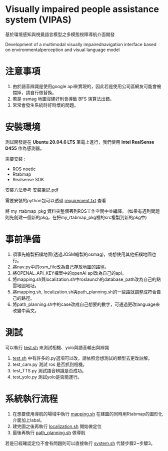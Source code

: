 # Visually impaired people assistance system (VIPAS)

基於環境感知與視覺語言模型之多模態視障導航介面開發

Development of a multimodal visually impairednavigation interface based on environmentalperception and visual language model

# 注意事項
1. 由於語音辨識是使用google api來實現的，因此若是使用公司區網友可能會被擋掉，請自行做替換。
2. 若是 osmag 地圖沒建好則會導致 BFS 演算法出錯。
3. 常常會發生系統時好時壞的問題。



# 安裝環境
測試開發是在 **Ubuntu 20.04.6 LTS** 筆電上進行，我們使用 **Intel RealSense D455** 作為感測器。

需要安裝 :
* ROS noetic
* Rtabmap
* Realsense SDK

安裝方法參考 [安裝筆記.pdf](安裝筆記.pdf)


需要安裝的python包可以透過 [requirement.txt](requirement.txt)  查看

將 my_rtabmap_pkg 資料夾整個丟到ROS工作空間中並編譯。
(如果有遇到問題則先創建一個新的pkg，在把my_rtabmap_pkg裡的src複製到新的pkg中)


# 事前準備
1. 須事先繪製拓樸地圖(透過JOSM繪製的osmag)，或想使用其他拓樸地圖也行。
2. 將nav.py中的osm_file改為自己存放地圖的路徑。
3. 將OPENAL_API_KEY檔案中的openAI api改為自己的api。
4. 將mapping.sh與localization.sh中roslaunch的database_path改為自己的點雲地圖地址。
5. 將mapping.sh, localization.sh與path_planning.sh的一些路就調整成符合自己的路徑。
6. 將path_planning.sh中的case改成自己想要的數字，可通過更改language來改變中英文。

# 測試
可以執行 [test.sh](/my_rtabmap_pkg/src/test.sh) 來測試相機、yolo與語音輸出與辨識
1. [test.sh](/my_rtabmap_pkg/src/test.sh) 中有許多的.py選項可以改，請依照您想測試的類型去更改註解。
2. test_cam.py 測試 ros 是否抓到相機。
3. test_TTS.py 測試語音辨識是否成功。
4. test_yolo.py 測試yolo是否能運行。

# 系統執行流程
1. 在想要使用導航的場域中執行 [mapping.sh](/my_rtabmap_pkg/src/mapping.sh) 在建圖的同時用Rtabmap的圖形化介面加上labal。
2. 建完圖之後再執行 [localization.sh](/my_rtabmap_pkg/src/localization.sh) 開始做定位
3. 最後再執行 [path_planning.sh](/my_rtabmap_pkg/src/path_planning.sh) 做導航

若是已經確認定位不會有問題則可以直接執行 [system.sh](/my_rtabmap_pkg/src/system.sh) 代替步驟2~步驟3。

